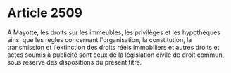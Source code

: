 # Article 2509

A Mayotte, les droits sur les immeubles, les privilèges et les hypothèques ainsi que les règles concernant l'organisation, la constitution, la transmission et l'extinction des droits réels immobiliers et autres droits et actes soumis à publicité sont ceux de la législation civile de droit commun, sous réserve des dispositions du présent titre.